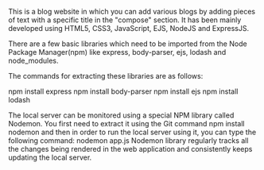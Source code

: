 This is a blog website in which you can add various blogs by adding pieces of text with a specific title in the "compose" section. It has been mainly developed using HTML5, CSS3, JavaScript, EJS, NodeJS and ExpressJS.

There are a few basic libraries which need to be imported from the Node Package Manager(npm) like express, body-parser, ejs, lodash and node_modules.

The commands for extracting these libraries are as follows:
 
npm install express
npm install body-parser
npm install ejs
npm install lodash

The local server can be monitored using a special NPM library called Nodemon. You first need to extract it using the Git command npm install nodemon and then in order to run the local server using it, you can type the following command:
nodemon app.js
Nodemon library regularly tracks all the changes being rendered in the web application and consistently keeps updating the local server.
